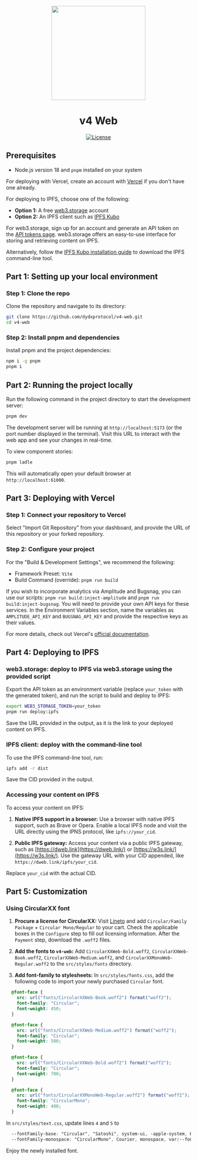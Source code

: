 <p align="center"><img src="https://dydx.exchange/icon.svg?" width="256" /></p>

<h1 align="center">v4 Web</h1>

<div align="center">
  <a href='https://github.com/dydxprotocol/v4-web/blob/main/LICENSE'>
    <img src='https://img.shields.io/badge/License-BSL_1.1-blue' alt='License' />
  </a>
</div>

## Prerequisites

- Node.js version 18 and `pnpm` installed on your system

For deploying with Vercel, create an account with [Vercel](https://vercel.com/signup) if you don't have one already.

For deploying to IPFS, choose one of the following:

- **Option 1:** A free [web3.storage](https://web3.storage/) account
- **Option 2:** An IPFS client such as [IPFS Kubo](https://docs.ipfs.tech/install/command-line/)

For web3.storage, sign up for an account and generate an API token on the [API tokens page](https://web3.storage/manage/tokens). web3.storage offers an easy-to-use interface for storing and retrieving content on IPFS.

Alternatively, follow the [IPFS Kubo installation guide](https://docs.ipfs.tech/install/command-line/) to download the IPFS command-line tool.

## Part 1: Setting up your local environment

### Step 1: Clone the repo

Clone the repository and navigate to its directory:

```bash
git clone https://github.com/dydxprotocol/v4-web.git
cd v4-web
```

### Step 2: Install pnpm and dependencies

Install pnpm and the project dependencies:

```bash
npm i -g pnpm
pnpm i
```

## Part 2: Running the project locally

Run the following command in the project directory to start the development server:

```bash
pnpm dev
```

The development server will be running at `http://localhost:5173` (or the port number displayed in the terminal). Visit this URL to interact with the web app and see your changes in real-time.

To view component stories:

```bash
pnpm ladle
```

This will automatically open your default browser at `http://localhost:61000`.

## Part 3: Deploying with Vercel

### Step 1: Connect your repository to Vercel

Select "Import Git Repository" from your dashboard, and provide the URL of this repository or your forked repository.

### Step 2: Configure your project

For the "Build & Development Settings", we recommend the following:
- Framework Preset: `Vite`
- Build Command (override): `pnpm run build`

If you wish to incorporate analytics via Amplitude and Bugsnag, you can use our scripts:
`pnpm run build:inject-amplitude` and `pnpm run build:inject-bugsnag`. You will need to provide your own API keys for these services. In the Environment Variables section, name the variables as `AMPLITUDE_API_KEY` and `BUGSNAG_API_KEY` and provide the respective keys as their values.

For more details, check out Vercel's [official documentation](https://vercel.com/docs).

## Part 4: Deploying to IPFS

### web3.storage: deploy to IPFS via web3.storage using the provided script

Export the API token as an environment variable (replace `your_token` with the generated token), and run the script to build and deploy to IPFS:

```bash
export WEB3_STORAGE_TOKEN=your_token
pnpm run deploy:ipfs
```

Save the URL provided in the output, as it is the link to your deployed content on IPFS.

### IPFS client: deploy with the command-line tool

To use the IPFS command-line tool, run:

```bash
ipfs add -r dist
```

Save the CID provided in the output.

### Accessing your content on IPFS

To access your content on IPFS:

1. **Native IPFS support in a browser:** Use a browser with native IPFS support, such as Brave or Opera. Enable a local IPFS node and visit the URL directly using the IPNS protocol, like `ipfs://your_cid`.

2. **Public IPFS gateway:** Access your content via a public IPFS gateway, such as [https://dweb.link](https://dweb.link/) or [https://w3s.link/](https://w3s.link/). Use the gateway URL with your CID appended, like `https://dweb.link/ipfs/your_cid`.

Replace `your_cid` with the actual CID.


## Part 5: Customization

### Using CircularXX font

1. **Procure a license for CircularXX:** Visit [Lineto](https://lineto.com/shop/select?family=circular&set=DOPhtVQR-8m) and add `Circular/Family Package` + `Circular Mono/Regular` to your cart. Check the applicable boxes in the `Configure` step to fill out licensing information. After the `Payment` step, download the `.woff2` files.

2. **Add the fonts to `v4-web`:** Add `CircularXXWeb-Bold.woff2`, `CircularXXWeb-Book.woff2`, `CircularXXWeb-Medium.woff2`, and `CircularXXMonoWeb-Regular.woff2` to the `src/styles/fonts` directory.

3. **Add font-family to stylesheets:** In `src/styles/fonts.css`, add the following code to import your newly purchased `Circular` font.
```css
  @font-face {
    src: url("fonts/CircularXXWeb-Book.woff2") format("woff2");
    font-family: "Circular";
    font-weight: 450;
  }

  @font-face {
    src: url("fonts/CircularXXWeb-Medium.woff2") format("woff2");
    font-family: "Circular";
    font-weight: 500;
  }

  @font-face {
    src: url("fonts/CircularXXWeb-Bold.woff2") format("woff2");
    font-family: "Circular";
    font-weight: 700;
  }

  @font-face {
    src: url("fonts/CircularXXMonoWeb-Regular.woff2") format("woff2");
    font-family: "CircularMono";
    font-weight: 400;
  }
```

In `src/styles/text.css`, update lines `4` and `5` to
```css
  --fontFamily-base: "Circular", "Satoshi", system-ui, -apple-system, Helvetica, Arial, sans-serif;
  --fontFamily-monospace: "CircularMono", Courier, monospace, var(--fontFamily-base);
```

Enjoy the newly installed font.
